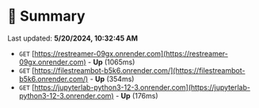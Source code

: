 # 📖 Summary
Last updated: **5/20/2024, 10:32:45 AM**

- `GET` [https://restreamer-09gx.onrender.com](https://restreamer-09gx.onrender.com) - **Up** (1065ms)
- `GET` [https://filestreambot-b5k6.onrender.com/](https://filestreambot-b5k6.onrender.com/) - **Up** (354ms)
- `GET` [https://jupyterlab-python3-12-3.onrender.com](https://jupyterlab-python3-12-3.onrender.com) - **Up** (176ms)
